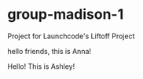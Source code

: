 # group-madison-1
Project for Launchcode's Liftoff Project

hello friends, this is Anna!

Hello! This is Ashley!

